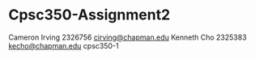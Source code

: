 # Cpsc350-Assignment2
Cameron Irving
2326756
cirving@chapman.edu
Kenneth Cho
2325383
kecho@chapman.edu
cpsc350-1
